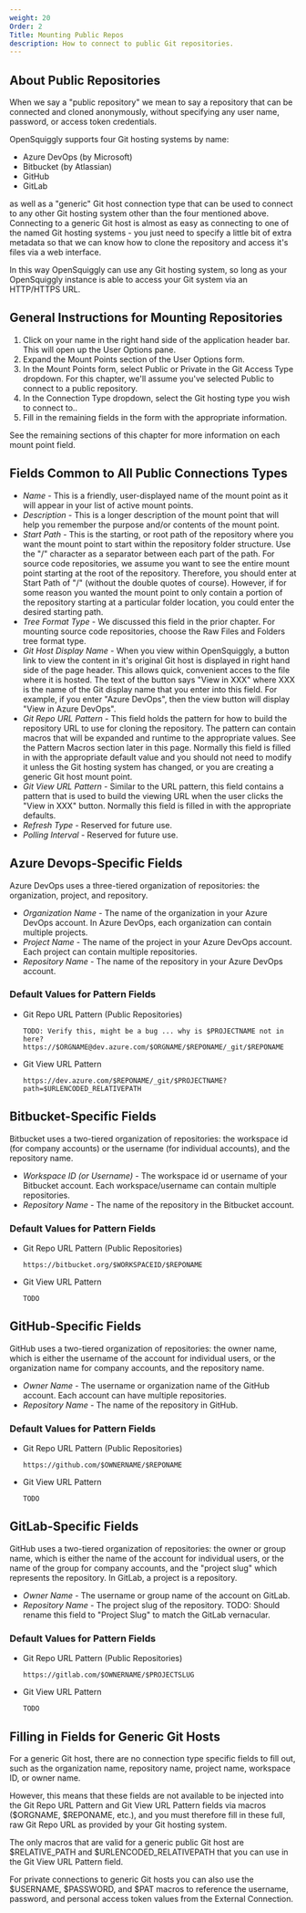 ```yaml
---
weight: 20
Order: 2
Title: Mounting Public Repos
description: How to connect to public Git repositories.
---
```

## About Public Repositories

When we say a "public repository" we mean to say a repository that can be connected and cloned
anonymously, without specifying any user name, password, or access token  credentials.

OpenSquiggly supports four Git hosting systems by name:

* Azure DevOps (by Microsoft)
* Bitbucket (by Atlassian)
* GitHub
* GitLab

as well as a "generic" Git host connection type that can be used to connect to any other Git
hosting system other than the four mentioned above. Connecting to a generic Git host is almost
as easy as connecting to one of the named Git hosting systems - you just need to specify a little
bit of extra metadata so that we can know how to clone the repository and access it's files via
a web interface.

In this way OpenSquiggly can use any Git hosting system, so long as your OpenSquiggly instance is
able to access your Git system via an HTTP/HTTPS URL.

## General Instructions for Mounting Repositories

1. Click on your name in the right hand side of the application header bar. This will open
   up the User Options pane.
2. Expand the Mount Points section of the User Options form.
3. In the Mount Points form, select Public or Private in the Git Access Type dropdown. For this
   chapter, we'll assume you've selected Public to connect to a public repository.
4. In the Connection Type dropdown, select the Git hosting type you wish to connect to..
5. Fill in the remaining fields in the form with the appropriate information.

See the remaining sections of this chapter for more information on each mount point field.

## Fields Common to All Public Connections Types

* *Name* - This is a friendly, user-displayed name of the mount point as it will appear in your
  list of active mount points.
* *Description* - This is a longer description of the mount point that will help you remember
  the purpose and/or contents of the mount point.
* *Start Path* - This is the starting, or root path of the repository where you want the mount
  point to start within the repository folder structure. Use the "/" character as a separator
  between each part of the path. For source code repositories, we assume you want to see the
  entire mount point starting at the root of the repository. Therefore, you should enter at
  Start Path of "/" (without the double quotes of course). However, if for some reason you wanted
  the mount point to only contain a portion of the repository starting at a particular folder
  location, you could enter the desired starting path.
* *Tree Format Type* - We discussed this field in the prior chapter. For mounting source code
  repositories, choose the Raw Files and Folders tree format type.
* *Git Host Display Name* - When you view within OpenSquiggly, a button link to view the content
  in it's original Git host is displayed in right hand side of the page header. This allows quick,
  convenient acces to the file where it is hosted. The text of the button says "View in XXX" where
  XXX is the name of the Git display name that you enter into this field. For example, if you enter
  "Azure DevOps", then the view button will display "View in Azure DevOps".
* *Git Repo URL Pattern* - This field holds the pattern for how to build the repository URL to
  use for cloning the repository. The pattern can contain macros that will be expanded and runtime
  to the appropriate values. See the Pattern Macros section later in this page. Normally this field
  is filled in with the appropriate default value and you should not need to modify it unless the
  Git hosting system has changed, or you are creating a generic Git host mount point.
* *Git View URL Pattern* - Similar to the URL pattern, this field contains a pattern that is used
  to build the viewing URL when the user clicks the "View in XXX" button. Normally this field is
  filled in with the appropriate defaults.
* *Refresh Type* - Reserved for future use.
* *Polling Interval* - Reserved for future use.

## Azure Devops-Specific Fields

Azure DevOps uses a three-tiered organization of repositories: the organization, project, and
repository.

* *Organization Name* - The name of the organization in your Azure DevOps account. In Azure DevOps,
  each organization can contain multiple projects.
* *Project Name* - The name of the project in your Azure DevOps account. Each project can contain
  multiple repositories.
* *Repository Name* - The name of the repository in your Azure DevOps account.

### Default Values for Pattern Fields
* Git Repo URL Pattern (Public Repositories)
  ```
  TODO: Verify this, might be a bug ... why is $PROJECTNAME not in here?
  https://$ORGNAME@dev.azure.com/$ORGNAME/$REPONAME/_git/$REPONAME
  ```
* Git View URL Pattern
  ```
  https://dev.azure.com/$REPONAME/_git/$PROJECTNAME?path=$URLENCODED_RELATIVEPATH
  ```

## Bitbucket-Specific Fields
Bitbucket uses a two-tiered organization of repositories: the workspace id (for company accounts) or
the username (for individual accounts), and the repository name.

* *Workspace ID (or Username)* - The workspace id or username of your Bitbucket account. Each 
  workspace/username can contain multiple repositories.
* *Repository Name* - The name of the repository in the Bitbucket account.

### Default Values for Pattern Fields
* Git Repo URL Pattern (Public Repositories)
  ```
  https://bitbucket.org/$WORKSPACEID/$REPONAME
  ```
* Git View URL Pattern
  ```
  TODO
  ```

## GitHub-Specific Fields
GitHub uses a two-tiered organization of repositories: the owner name, which is either the username
of the account for individual users, or the organization name for company accounts, and the repository
name.

* *Owner Name* - The username or organization name of the GitHub account. Each account can have
  multiple repositories.
* *Repository Name* - The name of the repository in GitHub.

### Default Values for Pattern Fields
* Git Repo URL Pattern (Public Repositories)
  ```
  https://github.com/$OWNERNAME/$REPONAME
  ```
* Git View URL Pattern
  ```
  TODO
  ```

## GitLab-Specific Fields
GitHub uses a two-tiered organization of repositories: the owner or group name, which is either the
name of the account for individual users, or the name of the group for company accounts, and the
"project slug" which represents the repository. In GitLab, a project is a repository.

* *Owner Name* - The username or group name of the account on GitLab.
* *Repository Name* - The project slug of the repository. TODO: Should rename this field to "Project Slug"
  to match the GitLab vernacular.

### Default Values for Pattern Fields
* Git Repo URL Pattern (Public Repositories)
  ```
  https://gitlab.com/$OWNERNAME/$PROJECTSLUG
  ```
* Git View URL Pattern
  ```
  TODO
  ```

## Filling in Fields for Generic Git Hosts

For a generic Git host, there are no connection type specific fields to fill out, such as the organization
name, repository name, project name, workspace ID, or owner name.

However, this means that these fields are not available to be injected into the Git Repo URL Pattern
and Git View URL Pattern fields via macros ($ORGNAME, $REPONAME, etc.), and you must therefore fill in 
these full, raw Git Repo URL as provided by your Git hosting system.

The only macros that are valid for a generic public Git host are $RELATIVE_PATH and $URLENCODED_RELATIVEPATH
that you can use in the Git View URL Pattern field.

For private connections to generic Git hosts you can also use the $USERNAME, $PASSWORD, and $PAT macros to
reference the username, password, and personal access token values from the External Connection. 
